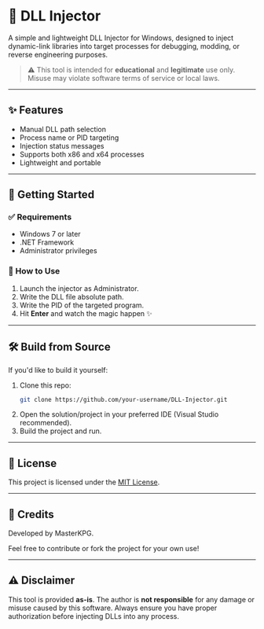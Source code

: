 # 🔧 DLL Injector

A simple and lightweight DLL Injector for Windows, designed to inject dynamic-link libraries into target processes for debugging, modding, or reverse engineering purposes.

> ⚠️ This tool is intended for **educational** and **legitimate** use only. Misuse may violate software terms of service or local laws.

---

## ✨ Features

- Manual DLL path selection
- Process name or PID targeting
- Injection status messages
- Supports both x86 and x64 processes
- Lightweight and portable

---

## 🚀 Getting Started

### ✅ Requirements

- Windows 7 or later
- .NET Framework
- Administrator privileges

### 🔨 How to Use

1. Launch the injector as Administrator.
2. Write the DLL file absolute path.
3. Write the PID of the targeted program.
4. Hit **Enter** and watch the magic happen ✨

---

## 🛠️ Build from Source

If you'd like to build it yourself:

1. Clone this repo:
   ```bash
   git clone https://github.com/your-username/DLL-Injector.git
   ```
2. Open the solution/project in your preferred IDE (Visual Studio recommended).
3. Build the project and run.

---

## 📜 License

This project is licensed under the [MIT License](LICENSE).

---

## 🙌 Credits

Developed by MasterKPG.

Feel free to contribute or fork the project for your own use!

---

## ⚠️ Disclaimer

This tool is provided **as-is**. The author is **not responsible** for any damage or misuse caused by this software. Always ensure you have proper authorization before injecting DLLs into any process.
